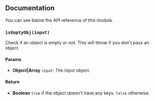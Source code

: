 ## Documentation

You can see below the API reference of this module.

### `isEmptyObj(input)`
Check if an object is empty or not. This will throw if you don't pass an object.

#### Params
- **Object|Array** `input`: The input object.

#### Return
- **Boolean** `true` if the object doesn't have any keys. `false` otherwise.

